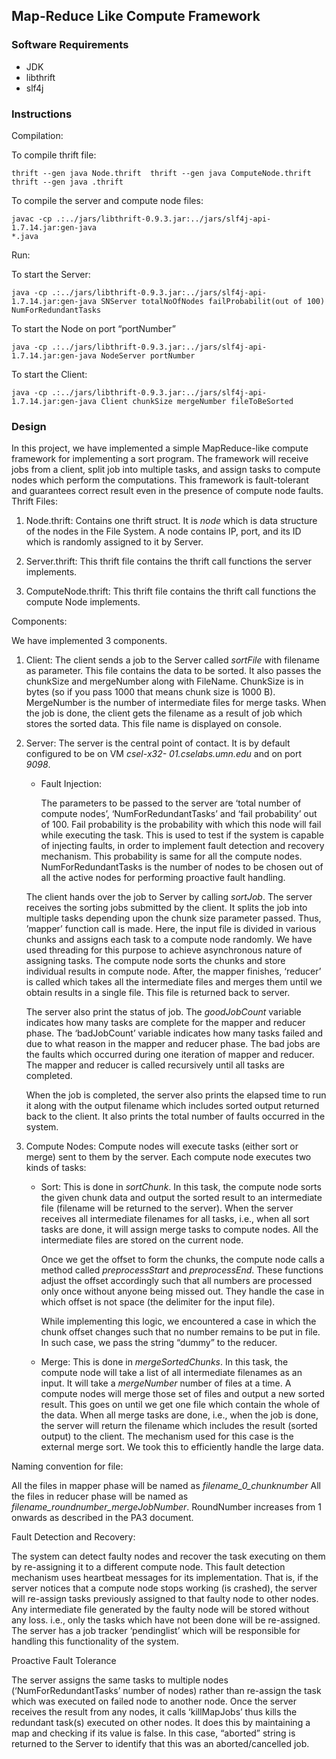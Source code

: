 ## Map-Reduce Like Compute Framework

### Software Requirements

- JDK
- libthrift
- slf4j

### Instructions

Compilation:

To compile thrift file:

```
thrift --gen java Node.thrift  thrift --gen java ComputeNode.thrift thrift --gen java .thrift
```

To compile the server and compute node files:

```
javac -cp .:../jars/libthrift-0.9.3.jar:../jars/slf4j-api-1.7.14.jar:gen-java
*.java
```

Run:

To start the Server:

```
java -cp .:../jars/libthrift-0.9.3.jar:../jars/slf4j-api-1.7.14.jar:gen-java SNServer totalNoOfNodes failProbabilit(out of 100) NumForRedundantTasks
```

To start the Node on port “portNumber”
```
java -cp .:../jars/libthrift-0.9.3.jar:../jars/slf4j-api-1.7.14.jar:gen-java NodeServer portNumber
```

To start the Client:
```
java -cp .:../jars/libthrift-0.9.3.jar:../jars/slf4j-api-1.7.14.jar:gen-java Client chunkSize mergeNumber fileToBeSorted
```
### Design 


In this project, we have implemented a simple MapReduce-like compute framework for implementing a sort program. The framework will receive jobs from a client, split job into multiple tasks, and assign tasks to compute nodes which perform the computations. This framework is fault-tolerant and guarantees correct result even in the presence of compute node faults.
Thrift Files:

1.	Node.thrift: Contains one thrift struct. It is *node* which is data structure of the nodes in the File System. A node contains IP, port, and its ID which is randomly assigned to it by Server.

2.	Server.thrift: This thrift file contains the thrift call functions the server implements.

3.	ComputeNode.thrift: This thrift file contains the thrift call functions the compute Node implements.

Components:

We have implemented 3 components.
1.	Client: The client sends a job to the Server called *sortFile* with filename as parameter. This file contains the data to be sorted. It also passes the chunkSize and mergeNumber along with FileName. ChunkSize is in bytes (so if you pass 1000 that means chunk size is 1000 B). MergeNumber is the number of intermediate files for merge tasks. When the job is done, the client gets the filename as a result of job which stores the sorted data. This file name is displayed on console.
2.	Server: The server is the central point of contact. It is by default configured to be on VM *csel-x32- 01.cselabs.umn.edu* and on port *9098*.

	- Fault Injection:

		The parameters to be passed to the server are ‘total number of compute nodes’, ‘NumForRedundantTasks’ and ‘fail probability’ out of 100. Fail probability is the probability with which this node will fail while executing the task. This is used to test if the system is capable of injecting faults, in order to implement fault detection and recovery mechanism. This probability is same for all the compute nodes. NumForRedundantTasks is the number of nodes to be chosen out of all the active nodes for performing proactive fault handling.
    
	The client hands over the job to Server by calling *sortJob*. The server receives the sorting jobs submitted by the client. It splits the job into multiple tasks depending upon the chunk size parameter passed. Thus, ’mapper’ function call is made. Here, the input file is divided in various chunks and assigns each task to a compute node randomly. We have used threading for this purpose to achieve asynchronous nature of assigning tasks. The compute node sorts the chunks and store individual results in compute node.  After,
the mapper finishes, ‘reducer’ is called which takes all the intermediate files and merges them until we obtain results in a single file. This file is returned back to server.

	 The server also print the status of job. The *goodJobCount* variable indicates how many tasks are complete for the mapper and reducer phase. The ‘badJobCount’ variable indicates how many tasks failed and due to what reason in the mapper and reducer phase. The bad jobs are the faults which occurred during one iteration of mapper and reducer. The mapper and reducer is called recursively until all tasks are completed.

	When the job is completed, the server also prints the elapsed time to run it along with the output filename which includes sorted output returned back to the client. It also prints the total number of faults occurred in the system.
    
    
3.	Compute Nodes: Compute nodes will execute tasks (either sort or merge) sent to them by the server. Each compute node executes two kinds of tasks:

	- Sort: This is done in *sortChunk*. In this task, the compute node sorts the given chunk data and output the sorted result to an intermediate file (filename will be returned to the server). When the server receives all intermediate filenames for all tasks, i.e., when all sort tasks are done, it will assign merge tasks to compute nodes. All the intermediate files are stored on the current node.

		Once we get the offset to form the chunks, the compute node calls a method called *preprocessStart* and *preprocessEnd*. These functions adjust the offset accordingly such that all numbers are processed only once without anyone being missed out. They handle the case in which offset is not space (the delimiter for the input file).
    	
		While implementing this logic, we encountered a case in which the chunk offset changes such that no number remains to be put in file. In such case, we pass the string “dummy” to the reducer.

	- Merge: This is done in *mergeSortedChunks*. In this task, the compute node will take a list of all intermediate filenames as an input. It will take a *mergeNumber* number of files at a time. A compute nodes will merge those set of files and output a new sorted result. This goes on until we get one file which contain the whole of the data. When all merge tasks are done, i.e., when the job is done, the server will return the filename which includes the result (sorted output) to the client.
The mechanism used for this case is the external merge sort. We took this to efficiently handle the large data.

Naming convention for file:

All the files in mapper phase will be named as *filename_0_chunknumber*
All the files in reducer phase will be named as *filename_roundnumber_mergeJobNumber*. RoundNumber increases from 1 onwards as described in the PA3 document.

Fault Detection and Recovery:

The system can detect faulty nodes and recover the task executing on them by re-assigning it to a different compute node. This fault detection mechanism uses heartbeat messages for its implementation. That is,
if the server notices that a compute node stops working (is crashed), the server will re-assign tasks previously assigned to that faulty node to other nodes. Any intermediate file generated by the faulty node will be stored without any loss. i.e., only the tasks which have not been done will be re-assigned. The server has a job tracker ‘pendinglist’ which will be responsible for handling this functionality of the system.

Proactive Fault Tolerance

The server assigns the same tasks to multiple nodes (‘NumForRedundantTasks’ number of nodes) rather than re-assign the task which was executed on failed node to another node. Once the server receives the result from any nodes, it calls ‘killMapJobs’ thus kills the redundant task(s) executed on other nodes. It does this by maintaining a map and checking if its value is false. In this case, “aborted” string is returned to the Server to identify that this was an aborted/cancelled job.
